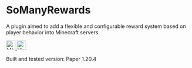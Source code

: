 # SoManyRewards

A plugin aimed to add a flexible and configurable reward system based on player behavior into Minecraft servers

<p>
  <a href="https://github.com/IXBOB/SoManyRewards/blob/main/LICENSE"> <img src="https://flat.badgen.net/static/license/MIT/blue" height="25px" alt="MIT License" /> </a>
  <a href="https://jenkins.ixbob.net/job/SoManyRewards/"> <img src="https://flat.badgen.net/static/Jenkins/View%20Builds/yellow" height="25px" alt="View build on Jenkins"> </a>
</p>

Built and tested version: Paper 1.20.4